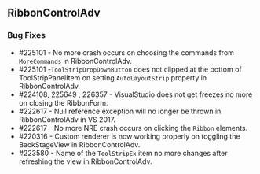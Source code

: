 ## RibbonControlAdv

### Bug Fixes

* \#225101 - No more crash occurs on choosing the commands from `MoreCommands` in RibbonControlAdv.
* \#225101 -`ToolStripDropDownButton` does not clipped at the bottom of ToolStripPanelItem on setting `AutoLayoutStrip` property in RibbonControlAdv.
* \#224108, 225649 , 226357 - VisualStudio does not get freezes no more on closing the RibbonForm.
* \#222617 - Null reference exception will no longer be thrown in RibbonControlAdv in VS 2017.
* \#222617 - No more NRE crash occurs on clicking the `Ribbon` elements.
* \#220316 - Custom renderer is now working properly on toggling the BackStageView in RibbonControlAdv.
* \#223580 - Name of the `ToolStripEx` item no more changes after refreshing the view in RibbonControlAdv.


